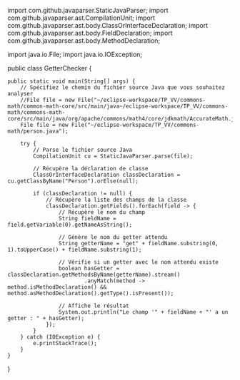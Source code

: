 import com.github.javaparser.StaticJavaParser;
import com.github.javaparser.ast.CompilationUnit;
import com.github.javaparser.ast.body.ClassOrInterfaceDeclaration;
import com.github.javaparser.ast.body.FieldDeclaration;
import com.github.javaparser.ast.body.MethodDeclaration;

import java.io.File;
import java.io.IOException;
 
public class GetterChecker {

    public static void main(String[] args) {
        // Spécifiez le chemin du fichier source Java que vous souhaitez analyser
        //File file = new File("~/eclipse-workspace/TP_VV/commons-math/common-math-core/src/main/java~/eclipse-workspace/TP_VV/commons-math/commons-math-core/src/main/java/org/apache/commons/math4/core/jdkmath/AccurateMath.java");
        File file = new File("~/eclipse-workspace/TP_VV/commons-math/person.java");

        try {
            // Parse le fichier source Java
            CompilationUnit cu = StaticJavaParser.parse(file);

            // Récupère la déclaration de classe
            ClassOrInterfaceDeclaration classDeclaration = cu.getClassByName("Person").orElse(null);

            if (classDeclaration != null) {
                // Récupère la liste des champs de la classe
                classDeclaration.getFields().forEach(field -> {
                    // Récupère le nom du champ
                    String fieldName = field.getVariable(0).getNameAsString();

                    // Génère le nom du getter attendu
                    String getterName = "get" + fieldName.substring(0, 1).toUpperCase() + fieldName.substring(1);

                    // Vérifie si un getter avec le nom attendu existe
                    boolean hasGetter = classDeclaration.getMethodsByName(getterName).stream()
                            .anyMatch(method -> method.isMethodDeclaration() && method.asMethodDeclaration().getType().isPresent());

                    // Affiche le résultat
                    System.out.println("Le champ '" + fieldName + "' a un getter : " + hasGetter);
                });
            }
        } catch (IOException e) {
            e.printStackTrace();
        }
    }
}
